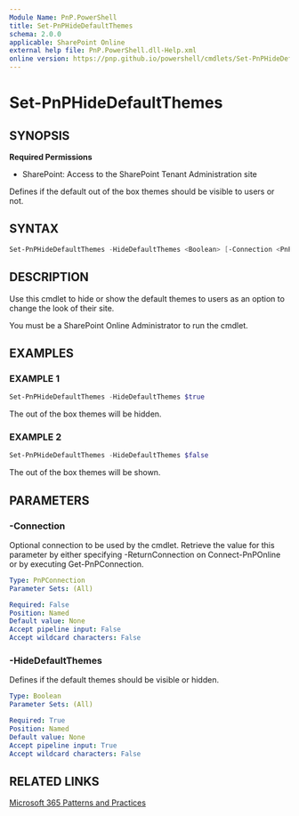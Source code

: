 ```yaml
---
Module Name: PnP.PowerShell
title: Set-PnPHideDefaultThemes
schema: 2.0.0
applicable: SharePoint Online
external help file: PnP.PowerShell.dll-Help.xml
online version: https://pnp.github.io/powershell/cmdlets/Set-PnPHideDefaultThemes.html
---
```

 
# Set-PnPHideDefaultThemes

## SYNOPSIS

**Required Permissions**

* SharePoint: Access to the SharePoint Tenant Administration site

Defines if the default out of the box themes should be visible to users or not.

## SYNTAX

```powershell
Set-PnPHideDefaultThemes -HideDefaultThemes <Boolean> [-Connection <PnPConnection>] 
```

## DESCRIPTION
Use this cmdlet to hide or show the default themes to users as an option to change the look of their site.

You must be a SharePoint Online Administrator to run the cmdlet.

## EXAMPLES

### EXAMPLE 1
```powershell
Set-PnPHideDefaultThemes -HideDefaultThemes $true
```

The out of the box themes will be hidden.

### EXAMPLE 2
```powershell
Set-PnPHideDefaultThemes -HideDefaultThemes $false
```

The out of the box themes will be shown.

## PARAMETERS

### -Connection
Optional connection to be used by the cmdlet. Retrieve the value for this parameter by either specifying -ReturnConnection on Connect-PnPOnline or by executing Get-PnPConnection.

```yaml
Type: PnPConnection
Parameter Sets: (All)

Required: False
Position: Named
Default value: None
Accept pipeline input: False
Accept wildcard characters: False
```

### -HideDefaultThemes
Defines if the default themes should be visible or hidden.

```yaml
Type: Boolean
Parameter Sets: (All)

Required: True
Position: Named
Default value: None
Accept pipeline input: True
Accept wildcard characters: False
```

## RELATED LINKS

[Microsoft 365 Patterns and Practices](https://aka.ms/m365pnp)

